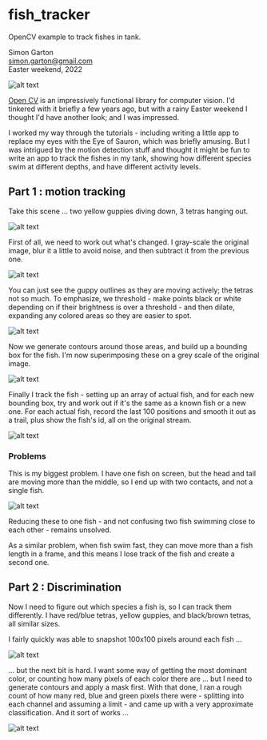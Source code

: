 # fish_tracker

OpenCV example to track fishes in tank.

Simon Garton  
simon.garton@gmail.com  
Easter weekend, 2022

![alt text](screenshots/overall.png 'Overall image showing fish and trails')

[Open CV](https://opencv.org/) is an impressively functional library for computer vision. I'd tinkered with it briefly a few years ago, but with a rainy Easter weekend I thought I'd have another look; and I was impressed.

I worked my way through the tutorials - including writing a little app to replace my eyes with the Eye of Sauron, which was briefly amusing. But I was intrigued by the motion detection stuff and thought it might be fun to write an app to track the fishes in my tank, showing how different species swim at different depths, and have different activity levels.

## Part 1 : motion tracking

Take this scene ... two yellow guppies diving down, 3 tetras hanging out.

![alt text](screenshots/original.png 'Original')

First of all, we need to work out what's changed. I gray-scale the original image, blur it a little to avoid noise, and then subtract it from the previous one.

![alt text](screenshots/deltas.png 'Image deltas')

You can just see the guppy outlines as they are moving actively; the tetras not so much. To emphasize, we threshold - make points black or white depending on if their brightness is over a threshold - and then dilate, expanding any colored areas so they are easier to spot.

![alt text](screenshots/threshold.png 'Threshold and dilate')

Now we generate contours around those areas, and build up a bounding box for the fish. I'm now superimposing these on a grey scale of the original image.

![alt text](screenshots/contours.png 'Contours and bounding box')

Finally I track the fish - setting up an array of actual fish, and for each new bounding box, try and work out if it's the same as a known fish or a new one. For each actual fish, record the last 100 positions and smooth it out as a trail, plus show the fish's id, all on the original stream.

![alt text](screenshots/plotted.png 'Plotted')

### Problems

This is my biggest problem. I have one fish on screen, but the head and tail are moving more than the middle, so I end up with two contacts, and not a single fish.

![alt text](screenshots/two-contacts.png 'Two contacts')

Reducing these to one fish - and not confusing two fish swimming close to each other - remains unsolved.

As a similar problem, when fish swim fast, they can move more than a fish length in a frame, and this means I lose track of the fish and create a second one.

## Part 2 : Discrimination

Now I need to figure out which species a fish is, so I can track them differently. I have red/blue tetras, yellow guppies, and black/brown tetras, all similar sizes.

I fairly quickly was able to snapshot 100x100 pixels around each fish ...

![alt text](screenshots/classify.png 'Classify as tetra')

... but the next bit is hard. I want some way of getting the most dominant color, or counting how many pixels of each color there are ... but I need to generate contours and apply a mask first. With that done, I ran a rough count of how many red, blue and green pixels there were - splitting into each channel and assuming a limit - and came up with a very approximate classification. And it sort of works ...

![alt text](screenshots/classified.png 'Tetras, plants and guppies')
